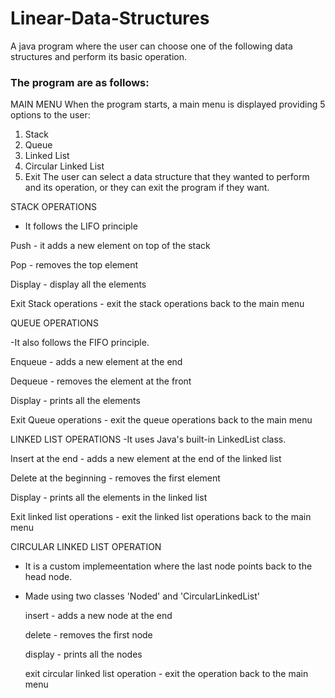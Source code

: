 # Linear-Data-Structures
A java program where the user can choose one of the following data structures and perform its basic operation.

### The program are as follows: 

MAIN MENU
When the program starts, a main menu is displayed providing 5 options to the user:
  1. Stack
  2. Queue
  3. Linked List
  4. Circular Linked List
  5. Exit
The user can select a data structure that they wanted to perform and its operation, or they can exit the program if they want.

STACK OPERATIONS

- It follows the LIFO principle
  
Push - it adds a new element on top of the stack

Pop - removes the top element

Display - display all the elements

Exit Stack operations - exit the stack operations back to the main menu

QUEUE OPERATIONS

-It also follows the FIFO principle.

Enqueue - adds a new element at the end 

Dequeue - removes the element at the front

Display - prints all the elements 

Exit Queue operations - exit the queue operations back to the main menu


LINKED LIST OPERATIONS 
-It uses Java's built-in LinkedList class.

Insert at the end - adds a new element at the end of the linked list

Delete at the beginning - removes the first element

Display - prints all the elements in the linked list 

Exit linked list operations - exit the linked list operations back to the main menu


CIRCULAR LINKED LIST OPERATION

- It is a custom implemeentation where the last node points back to the head node.
  
- Made using two classes 'Noded' and 'CircularLinkedList'
  
  insert - adds a new node at the end

  delete - removes the first node
  
  display - prints all the nodes
  
  exit circular linked list operation - exit the operation back to the main menu

  

